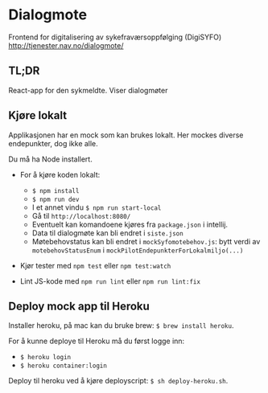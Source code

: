 # Dialogmote
Frontend for digitalisering av sykefraværsoppfølging (DigiSYFO) http://tjenester.nav.no/dialogmote/

## TL;DR
React-app for den sykmeldte. Viser dialogmøter

## Kjøre lokalt
Applikasjonen har en mock som kan brukes lokalt. Her mockes diverse endepunkter, dog ikke alle. 

Du må ha Node installert.

* For å kjøre koden lokalt: 
    - `$ npm install`
    - `$ npm run dev`
    - I et annet vindu `$ npm run start-local`
    - Gå til `http://localhost:8080/` 
    - Eventuelt kan komandoene kjøres fra `package.json` i intellij.
    - Data til dialogmøte kan bli endret i `siste.json`
    - Møtebehovstatus kan bli endret i `mockSyfomotebehov.js`: bytt verdi av `motebehovStatusEnum` i `mockPilotEndepunkterForLokalmiljo(...)`

* Kjør tester med `npm test` eller `npm test:watch`
* Lint JS-kode med `npm run lint` eller `npm run lint:fix`

## Deploy mock app til Heroku
Installer heroku, på mac kan du bruke brew: `$ brew install heroku`.

For å kunne deploye til Heroku må du først logge inn: 
* `$ heroku login`
* `$ heroku container:login`

Deploy til heroku ved å kjøre deployscript: `$ sh deploy-heroku.sh`.
